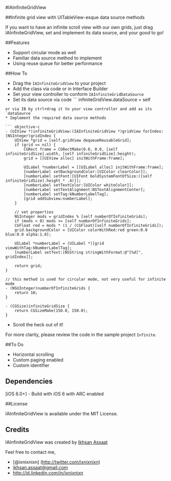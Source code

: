 #IAInfiniteGridView


##Infinite grid view with UITableView-esque data source methods

If you want to have an infinite scroll view with our own grids, just drag IAInfiniteGridView, set and implement its data source, and your good to go!

##Features
* Support circular mode as well
* Familiar data source method to implement
* Using reuse queue for better performance

##How To

* Drag the `IAInfiniteGridView` to your project
* Add the class via code or in Interface Builder
* Set your view controller to conform `IAInfiniteGridDataSource`
* Set its data source via code ```	infiniteGridView.dataSource = self
``` 
or via IB by ctrl+drag it to your view controller and add as its `dataSource`
* Implement the required data source methods

``` objective-c
- (UIView *)infiniteGridView:(IAInfiniteGridView *)gridView forIndex:(NSInteger)gridIndex {
    UIView *grid = [self.gridView dequeueReusableGrid];
    if (grid == nil) {
        CGRect frame = CGRectMake(0.0, 0.0, [self infiniteGridSize].width, [self infiniteGridSize].height);
        grid = [[UIView alloc] initWithFrame:frame];
        
        UILabel *numberLabel = [[UILabel alloc] initWithFrame:frame];
        [numberLabel setBackgroundColor:[UIColor clearColor]];
        [numberLabel setFont:[UIFont boldSystemFontOfSize:([self infiniteGridSize].height * .4)]];
        [numberLabel setTextColor:[UIColor whiteColor]];
        [numberLabel setTextAlignment:NSTextAlignmentCenter];
        [numberLabel setTag:kNumberLabelTag];
        [grid addSubview:numberLabel];
    }
    
    // set properties 
    NSInteger mods = gridIndex % [self numberOfInfiniteGrids];
    if (mods < 0) mods += [self numberOfInfiniteGrids];
    CGFloat red = mods * (1 / (CGFloat)[self numberOfInfiniteGrids]);
    grid.backgroundColor = [UIColor colorWithRed:red green:0.0 blue:0.0 alpha:1.0];
    
    UILabel *numberLabel = (UILabel *)[grid viewWithTag:kNumberLabelTag];
    [numberLabel setText:[NSString stringWithFormat:@"[%d]", gridIndex]];
    
    return grid;
}

// this method is used for circular mode, not very useful for infinite mode
- (NSUInteger)numberOfInfiniteGrids {
    return 10;
}

- (CGSize)infiniteGridSize {    
    return CGSizeMake(150.0, 150.0);
}
```

* Scroll the heck out of it!

For more clarity, please review the code in the sample project `Infinite`.

##To Do 
* Horizontal scrolling
* Custom paging enabled
* Custom identifier

## Dependencies
 [iOS 6.0+] - Build with iOS 6 with ARC enabled

##License

IAInfiniteGridView is available under the MIT License.

## Credits

IAInfiniteGridView was created by [Ikhsan Assaat](https://github.com/ixnixnixn) 

Feel free to contact me,

- [@ixnixnixn] (http://twitter.com/ixnixnixn)
- ikhsan.assaat@gmail.com
- http://id.linkedin.com/in/ixnixnixn